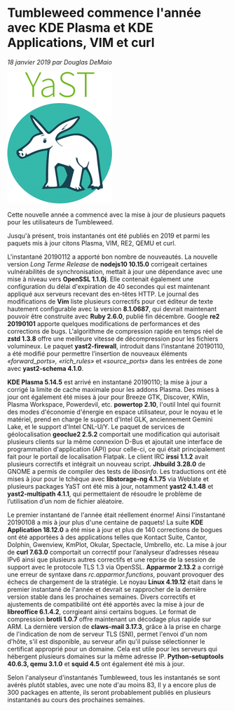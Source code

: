 Tumbleweed commence l'année avec KDE Plasma et KDE Applications, VIM et curl
=============================================================================
*18 janvier 2019 par Douglas DeMaio*

![](./yasttshirt-239x300.png)

Cette nouvelle année a commencé avec la mise à jour de plusieurs paquets pour les utilisateurs de Tumbleweed.

Jusqu'à présent, trois instantanés ont été publiés en 2019 et parmi les paquets mis à jour citons Plasma, VIM, RE2, QEMU et curl.

L'instantané 20190112 a apporté bon nombre de nouveautés. La nouvelle version *Long Terme Release* de **nodejs10 10.15.0** corrigeait certaines vulnérabilités de synchronisation, mettait à jour une dépendance avec une mise à niveau vers **OpenSSL 1.1.0j**. Elle contenait également une configuration du délai d'expiration de 40 secondes qui est maintenant appliqué aux serveurs recevant des en-têtes HTTP.
Le journal des modifications de **Vim** liste plusieurs correctifs pour cet éditeur de texte hautement configurable avec la version **8.1.0687**, qui devrait maintenant pouvoir être construite avec **Ruby 2.6.0**, publié fin décembre.
Google **re2 20190101** apporte quelques modifications de performances et des corrections de bugs.
L'algorithme de compression rapide en temps réel de **zstd 1.3.8** offre une meilleure vitesse de décompression pour les fichiers volumineux.
Le paquet **yast2-firewall**, introduit dans l’instantané 20190110, a été modifié pour permettre l’insertion de nouveaux éléments *«forward_ports», «rich_rules»* et *«source_ports»* dans les entrées de zone avec **yast2-schema 4.1.0**.

**KDE Plasma 5.14.5** est arrivé en instantané 20190110; la mise à jour a corrigé la limite de cache maximale pour les addons Plasma.
Des mises à jour ont également été mises à jour pour Breeze GTK, Discover, KWin, Plasma Workspace, Powerdevil, etc.
**powertop 2.10**, l'outil Intel qui fournit des modes d'économie d'énergie en espace utilisateur, pour le noyau et le matériel, prend en charge le support d'Intel GLK, anciennement Gemini Lake, et le support d'Intel CNL-U/Y.
Le paquet de services de géolocalisation **geoclue2 2.5.2** comportait une modification qui autorisait plusieurs clients sur la même connexion D-Bus et ajoutait une interface de programmation d'application (API) pour celle-ci, ce qui était principalement fait pour le portail de localisation Flatpak.
Le client IRC **irssi 1.1.2** avait plusieurs correctifs et intégrait un nouveau script.
**Jhbuild 3.28.0** de GNOME a permis de compiler des tests de *libosinfo*.
Les traductions ont été mises à jour pour le tchèque avec **libstorage-ng 4.1.75** via Weblate et plusieurs packages YaST ont été mis à jour, notamment **yast2 4.1.48** et **yast2-multipath 4.1.1**, qui permettaient de résoudre le problème de l’utilisation d’un nom de fichier aléatoire.

Le premier instantané de l'année était réellement énorme! Ainsi l'instantané 20190108 a mis à jour plus d'une centaine de paquets!
La suite **KDE Application 18.12.0** a été mise à jour et plus de 140 corrections de bogues ont été apportées à des applications telles que Kontact Suite, Cantor, Dolphin, Gwenview, KmPlot, Okular, Spectacle, Umbrello, etc.
La mise à jour de **curl 7.63.0** comportait un correctif pour l’analyseur d’adresses réseau IPv6 ainsi que plusieurs autres correctifs et une reprise de la session de support avec le protocole TLS 1.3 via OpenSSL.
**Apparmor 2.13.2** a corrigé une erreur de syntaxe dans *rc.apparmor.functions*, pouvant provoquer des échecs de chargement de la stratégie.
Le noyau **Linux 4.19.12** était dans le premier instantané de l'année et devrait se rapprocher de la dernière version stable dans les prochaines semaines.
Divers correctifs et ajustements de compatibilité ont été apportés avec la mise à jour de **libreoffice 6.1.4.2**, corrgieant ainsi certains bogues.
Le format de compression **brotli 1.0.7** offre maintenant un décodage plus rapide sur ARM.
La dernière version de **claws-mail 3.17.3**, grâce à la prise en charge de l'indication de nom de serveur TLS (SNI), permet l'envoi d'un nom d'hôte, s'il est disponible, au serveur afin qu'il puisse sélectionner le certificat approprié pour un domaine. Cela est utile pour les serveurs qui hébergent plusieurs domaines sur la même adresse IP.
**Python-setuptools 40.6.3, qemu 3.1.0** et **squid 4.5** ont également été mis à jour.

Selon l'analyseur d'instantanés Tumbleweed, tous les instantanés se sont avérés plutôt stables, avec une note d'au moins 83, Il y a encore plus de 300 packages en attente, ils seront probablement publiés en plusieurs instantanés au cours des prochaines semaines.
